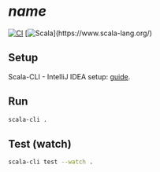 # $name$

[![CI](https://github.com/$github_org$/$repo_name$/actions/workflows/ci.yml/badge.svg)](https://github.com/$github_org$/$repo_name$/actions/workflows/ci.yml)
[![Scala](https://img.shields.io/badge/Scala-$if(use_scala_3.truthy)$3$else$2.13$endif$-%23DC322F?style=flat&labelColor=%23383838&logo=Scala&logoColor=%23DC322F&logoWidth=12&cacheSeconds=3600)](https://www.scala-lang.org/)

## Setup

Scala-CLI - IntelliJ IDEA setup: [guide](https://scala-cli.virtuslab.org/docs/cookbooks/ide/intellij/).

## Run

```bash
scala-cli .
```

## Test (watch)

```bash
scala-cli test --watch .
```
